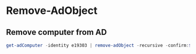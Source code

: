 # Remove-AdObject

## Remove computer from AD
````PowerShell
get-adComputer -identity e19303 | remove-adObject -recursive -confirm:$false
````
